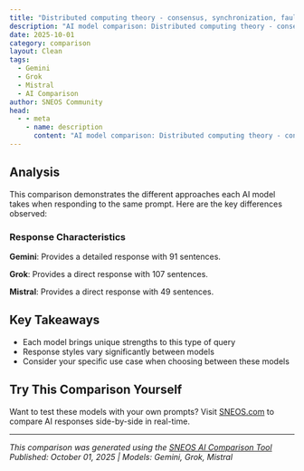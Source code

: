 ```yaml
---
title: "Distributed computing theory - consensus, synchronization, fault tolerance"
description: "AI model comparison: Distributed computing theory - consensus, synchronization, fault tolerance..."
date: 2025-10-01
category: comparison
layout: Clean
tags:
  - Gemini
  - Grok
  - Mistral
  - AI Comparison
author: SNEOS Community
head:
  - - meta
    - name: description
      content: "AI model comparison: Distributed computing theory - consensus, synchronization, fault tolerance..."
---
```


<ChatComparison
  title="Distributed computing theory - consensus, synchronization, fault tolerance"
  prompt="Distributed computing theory - consensus, synchronization, fault tolerance"
  :responses='{"Gemini": "Okay, let\u0027s break down the core concepts of Distributed Computing Theory, with a focus on Consensus, Synchronization, and Fault Tolerance. These are fundamental challenges when you have multiple computers working together, and understanding them is crucial for building robust and reliable distributed systems.\n\n**1. The Essence of Distributed Computing**\n\nAt its heart, distributed computing involves multiple independent computing devices (nodes) that communicate and coordinate to achieve a common goal. These nodes can be physical servers, virtual machines, containers, or even mobile devices. The challenges arise because these nodes:\n\n* **Operate Independently:** Each node has its own clock, memory, and processing power.\n* **Communicate via a Network:** Communication is often unreliable, with delays, message loss, and potential network partitions.\n* **Can Fail Independently:** Nodes can crash, become unresponsive, or even produce incorrect results.\n\n**2. Consensus**\n\n* **Definition:** Consensus is the process of achieving agreement among multiple distributed nodes on a single data value or state, despite the possibility of some nodes being faulty or the network being unreliable. Essentially, it\u0027s about getting everyone on the same page.\n\n* **The Challenge:** The inherent issues of distributed systems make consensus difficult. Nodes can have conflicting information, messages can be lost or delayed, and faulty nodes might try to disrupt the agreement.\n\n* **Key Algorithms and Concepts:**\n\n * **Paxos:** One of the most influential consensus algorithms. It tolerates failures and provides safety (ensuring agreement even with failures). It\u0027s often described as complex but incredibly robust. There are variations like Multi-Paxos for agreeing on a sequence of values.\n * **Raft:** Designed to be more understandable than Paxos. It achieves consensus through a leader election process and a replicated log. Readability and practical implementation were key design goals.\n * **Byzantine Fault Tolerance (BFT):** Deals with the most challenging type of failure, where nodes can behave arbitrarily (including maliciously). Algorithms like Practical Byzantine Fault Tolerance (PBFT) aim to solve consensus in the presence of Byzantine faults.\n * **Two-Phase Commit (2PC) and Three-Phase Commit (3PC):** Protocols for ensuring atomicity in database transactions across multiple nodes. 2PC is simpler but vulnerable to blocking. 3PC is more complex but reduces the blocking window.\n * **FL*P Impossibility:** A fundamental theorem that states that in an asynchronous distributed system (where message delays are unbounded), no deterministic consensus algorithm can guarantee progress in the presence of even a single crash fault. This theorem underscores the difficulty of achieving perfect consensus in real-world systems.\n * **Quorum:** A minimum number of nodes that must agree to ensure the validity of an operation. Quorum-based protocols are often used in distributed storage and consensus algorithms.\n\n* **Use Cases:**\n\n * **Distributed Databases:** Ensuring that transactions are committed consistently across multiple database servers.\n * **Distributed Key-Value Stores:** Maintaining a consistent view of the data across all nodes.\n * **Blockchain:** Reaching agreement on the state of the ledger across a network of nodes.\n * **Leader Election:** Choosing a leader node to coordinate operations in a distributed system.\n * **Configuration Management:** Ensuring that all nodes have the same configuration settings.\n\n**3. Synchronization**\n\n* **Definition:** Synchronization in a distributed system refers to coordinating the actions of multiple processes or threads running on different nodes to maintain data consistency and prevent race conditions. It\u0027s about ensuring that operations happen in a predictable and controlled order.\n\n* **The Challenge:** Nodes have independent clocks and communicate over networks with varying delays, making it difficult to establish a consistent notion of time and order.\n\n* **Key Algorithms and Concepts:**\n\n * **Logical Clocks (Lamport Clocks, Vector Clocks):** Mechanisms for ordering events in a distributed system without relying on physical clocks. Lamport clocks provide a partial order, while vector clocks provide a more complete causal order.\n * **Global Snapshots (Chandy-Lamport Algorithm):** Techniques for capturing a consistent snapshot of the state of a distributed system at a particular point in time.\n * **Distributed Mutual Exclusion:** Algorithms to ensure that only one process at a time can access a shared resource in a distributed environment (e.g., Ricart-Agrawala Algorithm, token-based approaches).\n * **Time Synchronization Protocols (NTP, PTP):** Protocols for synchronizing physical clocks across a network of nodes. However, perfect synchronization is often impossible to achieve due to network latency and clock drift.\n * **Happened-Before Relationship:** A fundamental concept in distributed systems that defines the causal order of events. If event A \u0022happened before\u0022 event B, it means that A could have potentially influenced B.\n\n* **Use Cases:**\n\n * **Distributed File Systems:** Ensuring that file updates are applied consistently across multiple replicas.\n * **Distributed Caches:** Maintaining consistency between cached data and the original data source.\n * **Real-Time Systems:** Coordinating actions that must occur in a specific order and within strict time constraints.\n * **Distributed Locking:** Preventing concurrent access to shared resources that could lead to data corruption.\n * **Transaction Processing:** Coordinating multiple operations to ensure atomicity, consistency, isolation, and durability (ACID properties).\n\n**4. Fault Tolerance**\n\n* **Definition:** Fault tolerance is the ability of a distributed system to continue operating correctly, even in the presence of faults (e.g., node crashes, network failures, software bugs). It\u0027s about designing systems that are resilient to errors.\n\n* **The Challenge:** Distributed systems are inherently more prone to failures due to the increased number of components and the complexity of communication.\n\n* **Key Algorithms and Concepts:**\n\n * **Redundancy (Replication):** Duplicating data or components to provide backup copies in case of failure. There are various replication strategies, such as active replication, passive replication (primary-backup), and quorum-based replication.\n * **Failure Detection:** Mechanisms for detecting when a node has failed (e.g., heartbeats, timeouts). Accurate failure detection is crucial for triggering failover procedures.\n * **Failover:** The process of automatically switching to a backup node when the primary node fails.\n * **Checkpointing and Recovery:** Periodically saving the state of a system so that it can be restored to a consistent state after a failure.\n * **Error Correction Codes:** Techniques for encoding data in a way that allows errors to be detected and corrected.\n * **Byzantine Fault Tolerance (as mentioned in Consensus):** Deals specifically with tolerating nodes that can behave arbitrarily, even maliciously.\n * **Idempotency:** Designing operations so that they can be applied multiple times without changing the result beyond the initial application. This is crucial for handling retries after failures.\n * **State Machine Replication:** Replicating a state machine across multiple nodes and using consensus to ensure that all replicas execute the same sequence of commands.\n\n* **Use Cases:**\n\n * **Cloud Computing:** Ensuring that cloud services remain available even if some servers fail.\n * **Mission-Critical Systems:** Designing systems that must operate reliably in demanding environments (e.g., air traffic control, financial trading systems).\n * **Data Storage:** Protecting data against loss or corruption due to hardware or software failures.\n * **Network Infrastructure:** Ensuring that networks remain operational even if routers or switches fail.\n\n**Key Considerations \u0026 Trade-offs:**\n\n* **CAP Theorem:** A fundamental theorem that states that a distributed system can only guarantee two out of three properties: Consistency (all nodes see the same data at the same time), Availability (every request receives a response, without guarantee that it contains the most recent version of the information), and Partition Tolerance (the system continues to operate despite network partitions). This theorem forces system designers to make trade-offs based on their specific requirements. Different systems prioritize different properties.\n* **Performance vs. Reliability:** Fault-tolerant systems often involve overhead (e.g., replication, communication) that can impact performance. System designers must balance the need for reliability with the desire for high performance.\n* **Complexity:** Implementing distributed systems is inherently complex. Choosing the right algorithms and techniques, and managing the interactions between multiple nodes, requires careful planning and expertise.\n\n**In Summary:**\n\nDistributed computing theory provides the foundational principles and algorithms for building reliable and scalable distributed systems. Consensus, synchronization, and fault tolerance are core challenges that must be addressed to ensure that these systems can operate correctly and efficiently in the face of failures and unpredictable network conditions. Understanding the concepts and trade-offs involved is essential for anyone designing or working with distributed systems.\n", "Grok": "Distributed computing theory is a field of computer science that studies systems where multiple independent computers (nodes) work together to achieve a common goal. Key challenges in distributed systems include **consensus**, **synchronization**, and **fault tolerance**, as these systems often lack a centralized coordinator, face network delays, and must handle failures. Let\u0027s explore each of these concepts in detail.\n\n---\n\n### 1. Consensus\nConsensus is the problem of getting a group of distributed nodes to agree on a single value or decision, even in the presence of failures or network issues. It is a fundamental problem in distributed systems, as many tasks (e.g., leader election, state replication, transaction commits) rely on agreement among nodes.\n\n#### Key Challenges in Consensus:\n- **Asynchronous Networks:** Nodes may not have synchronized clocks, and message delays can be unpredictable, making it hard to determine if a node has failed or is just slow.\n- **Faulty Nodes:** Nodes might fail (crash or behave maliciously), and the system must still reach agreement.\n- **Network Partitions:** Temporary disconnections can split the network, preventing some nodes from communicating.\n\n#### Important Consensus Algorithms:\n- **Paxos (Lamport, 1998):** A classic algorithm for achieving consensus in asynchronous networks with crash failures. It uses roles like proposers, acceptors, and learners to ensure agreement through multiple phases (propose, accept, commit). Paxos is complex but guarantees safety (nodes never agree on conflicting values) even if progress is not always guaranteed.\n- **Raft (2014):** A more understandable alternative to Paxos, designed for leader election and log replication in distributed systems. Raft breaks down consensus into manageable subproblems like leader election, log replication, and safety.\n- **Byzantine Fault Tolerance (BFT):** Consensus in the presence of malicious nodes (Byzantine failures). Practical Byzantine Fault Tolerance (PBFT) is a well-known algorithm for BFT, requiring at least 3f \u002B 1 nodes to tolerate f malicious nodes.\n- **FLp Impossibility Result (1985):** A seminal result showing that in an asynchronous system, even with just one crash failure, no deterministic consensus algorithm can guarantee both termination and agreement. This result highlights the inherent difficulty of consensus and often leads to trade-offs in practical systems (e.g., using timeouts or partial synchrony assumptions).\n\n#### Applications:\n- Distributed databases (e.g., Google Spanner, Apache Cassandra).\n- Blockchain systems (e.g., Bitcoin\u0027s Proof of Work, Ethereum\u0027s consensus mechanisms).\n\n---\n\n### 2. Synchronization\nSynchronization in distributed systems refers to coordinating the actions of multiple nodes to ensure consistent behavior, especially when they operate concurrently. Unlike centralized systems, distributed systems lack a global clock, making synchronization challenging.\n\n#### Key Synchronization Challenges:\n- **Time and Ordering:** Nodes may have different local clocks, and network delays make it hard to determine the exact order of events.\n- **Mutual Exclusion:** Ensuring that only one node accesses a shared resource at a time.\n- **Deadlocks and Starvation:** Poor coordination can lead to deadlocks (nodes waiting indefinitely) or starvation (some nodes never get access to resources).\n\n#### Synchronization Techniques:\n- **Lamport Timestamps (1978):** A logical clock mechanism to order events in a distributed system without a global clock. Each node maintains a counter, incremented for local events and updated based on received messages, ensuring a partial order of events.\n- **Vector Clocks:** Extend Lamport timestamps to capture causality more accurately by maintaining a vector of counters (one per node). Vector clocks can detect whether two events are causally related, concurrent, or unrelated.\n- **Distributed Locks:** Algorithms like the Ricart-Agrawala algorithm or token-based approaches ensure mutual exclusion in distributed systems.\n- **Barrier Synchronization:** Ensures that all nodes reach a certain point in computation before any can proceed (common in parallel computing).\n\n#### Applications:\n- Distributed file systems (e.g., ensuring consistent file updates across replicas).\n- Collaborative applications (e.g., ordering messages in a chat system).\n\n---\n\n### 3. Fault Tolerance\nFault tolerance is the ability of a distributed system to continue functioning correctly despite hardware failures, software bugs, or network issues. Since failures are inevitable in large-scale systems, designing for fault tolerance is critical.\n\n#### Types of Failures:\n- **Crash Failures:** A node stops functioning abruptly (e.g., power outage, software crash).\n- **Omission Failures:** A node fails to send or receive messages.\n- **Timing Failures:** A node responds too late due to delays.\n- **Byzantine Failures:** A node behaves arbitrarily or maliciously, sending incorrect data or deviating from protocol.\n\n#### Fault Tolerance Techniques:\n- **Replication:** Maintain multiple copies of data or computation across nodes to ensure availability if some fail. Examples include:\n - **Primary-Backup Replication:** One primary node handles requests, while backups replicate its state and take over if it fails.\n - **State Machine Replication (SMR):** Replicate a deterministic state machine across nodes, ensuring consistency by processing the same sequence of commands (used in Paxos and Raft).\n- **Redundancy:** Use redundant hardware or network paths to avoid single points of failure.\n- **Checkpointing and Recovery:** Periodically save the system state (checkpoint) so that it can be restored after a failure. Rollback recovery reverts to the last checkpoint, while roll-forward recovery uses logs to redo operations.\n- **Quorum Systems:** Ensure decisions (e.g., reads/writes) involve a majority or sufficient subset of nodes to tolerate failures. For example, in a system with 2f \u002B 1 nodes, a quorum of f \u002B 1 ensures correct operation despite f failures.\n- **Failure Detection:** Use mechanisms like heartbeats or timeouts to detect node failures and trigger recovery.\n\n#### Key Models and Metrics:\n- **Fail-Stop Model:** Assumes nodes fail by crashing and do not recover.\n- **Availability:** The percentage of time the system is operational (often targeted as \u0022five nines\u0022 or 99.999% uptime).\n- **CAP Theorem (Brewer, 2000):** States that a distributed system cannot simultaneously provide all three of Consistency, Availability, and Partition Tolerance. Systems must trade off:\n - **CP Systems:** Prioritize consistency over availability during partitions (e.g., traditional databases).\n - **AP Systems:** Prioritize availability over consistency (e.g., eventual consistency in Cassandra, DynamoDB).\n\n#### Applications:\n- Cloud computing (e.g., fault-tolerant virtual machines in AWS, Google Cloud).\n- Distributed storage systems (e.g., Hadoop Distributed File System with data replication).\n\n---\n\n### Interconnections Between Consensus, Synchronization, and Fault Tolerance\nThese three areas are deeply intertwined:\n- **Consensus and Fault Tolerance:** Consensus algorithms like Paxos and Raft are designed to handle failures (e.g., crashes, partitions) while ensuring agreement. Fault tolerance often relies on consensus to coordinate recovery or replication.\n- **Synchronization and Consensus:** Synchronization mechanisms like logical clocks are often used within consensus protocols to order proposals or commands.\n- **Synchronization and Fault Tolerance:** Synchronization must account for failures (e.g., a node holding a lock crashes), requiring fault-tolerant mechanisms like lease timeouts or distributed lock recovery.\n\n---\n\n### Practical Considerations and Trade-offs\n- **Performance vs. Consistency:** Strong consistency (e.g., via consensus) often comes at the cost of latency and availability. Eventual consistency models (e.g., in NoSQL databases) sacrifice immediate agreement for better performance.\n- **Scalability:** Fault tolerance via replication increases resource usage and complexity as the system scales.\n- **Complexity:** Algorithms like Paxos or BFT are notoriously hard to implement correctly, leading to the popularity of simpler frameworks like Raft or ZooKeeper (a distributed coordination service).\n\n---\n\nIn summary, consensus, synchronization, and fault tolerance are core pillars of distributed computing theory. They address the challenges of coordination, timing, and reliability in systems where failures and asynchrony are the norm. Understanding these concepts is essential for designing robust, scalable distributed systems, from databases and cloud services to blockchain networks. If you\u0027d like to dive deeper into a specific algorithm (e.g., Paxos, Raft) or application (e.g., blockchain consensus), let me know!", "Mistral": "Distributed computing theory involves the study of systems where multiple computers work together to achieve a common goal. Key concepts in this field include consensus, synchronization, and fault tolerance. Here\u0027s an overview of each:\n\n### Consensus\nConsensus is a fundamental problem in distributed computing where multiple processes must agree on a single value. The consensus problem is typically defined by the following properties:\n\n1. **Agreement**: All non-faulty processes must agree on the same value.\n2. **Validity**: If all processes propose the same value, then that value must be the agreed value.\n3. **Termination**: All non-faulty processes must eventually decide on a value.\n\n#### Algorithms for Consensus\n- **Paxos**: A family of protocols for solving consensus in a network of unreliable processors.\n- **Raft**: A consensus algorithm designed to be more understandable and easier to implement than Paxos.\n- **Byzantine Agreement**: A more robust form of consensus that can tolerate Byzantine faults, where processes can fail in arbitrary ways.\n\n### Synchronization\nSynchronization in distributed systems ensures that processes coordinate their actions to maintain consistency and correctness. Key concepts include:\n\n1. **Clock Synchronization**: Ensuring that all processes have a consistent view of time. Algorithms like the Network Time Protocol (NTP) are used for this purpose.\n2. **Mutual Exclusion**: Ensuring that only one process can access a shared resource at a time. Algorithms like Lamport\u0027s Bakery Algorithm and Ricart-Agrawala Algorithm are used for mutual exclusion.\n3. **Barrier Synchronization**: Ensuring that all processes reach a certain point before any of them proceed. This is often used in parallel computing.\n\n### Fault Tolerance\nFault tolerance is the ability of a system to continue operating correctly in the presence of faults. Key concepts include:\n\n1. **Fail-Stop Faults**: Faults where a process simply stops functioning.\n2. **Byzantine Faults**: Faults where a process can behave arbitrarily, including sending incorrect or malicious messages.\n3. **Crash Faults**: Faults where a process crashes and does not recover.\n4. **Omission Faults**: Faults where a process fails to send or receive messages.\n\n#### Techniques for Fault Tolerance\n- **Replication**: Maintaining multiple copies of data or processes to ensure availability.\n- **Checkpointing**: Periodically saving the state of a process to allow recovery from a failure.\n- **Error Detection and Correction**: Using techniques like parity checks, checksums, and error-correcting codes to detect and correct errors.\n- **Consensus Algorithms**: As mentioned earlier, consensus algorithms like Paxos and Raft are designed to tolerate certain types of faults.\n\n### Challenges in Distributed Computing\n1. **Partial Failures**: Unlike centralized systems, distributed systems must deal with partial failures where some components fail while others continue to operate.\n2. **Network Partitions**: Situations where the network is divided into subsets that cannot communicate with each other.\n3. **Latency and Bandwidth**: Communication between processes can be slow and limited by network bandwidth.\n4. **Consistency vs. Availability**: The CAP theorem states that in the presence of network partitions, a distributed system can only guarantee two out of three properties: Consistency, Availability, and Partition Tolerance.\n\n### Applications\nDistributed computing theory is applied in various domains, including:\n\n- **Distributed Databases**: Systems like Google Spanner and Amazon DynamoDB.\n- **Blockchain**: Distributed ledger technologies like Bitcoin and Ethereum.\n- **Cloud Computing**: Services like AWS, Google Cloud, and Azure.\n- **Real-Time Systems**: Applications requiring real-time processing and coordination, such as autonomous vehicles and industrial control systems.\n\nUnderstanding these concepts is crucial for designing robust and efficient distributed systems."}' 
  published-date="11:39"
/>

## Analysis

This comparison demonstrates the different approaches each AI model takes when responding to the same prompt. Here are the key differences observed:

### Response Characteristics

**Gemini**: Provides a detailed response with 91 sentences. 

**Grok**: Provides a direct response with 107 sentences. 

**Mistral**: Provides a direct response with 49 sentences. 

## Key Takeaways

- Each model brings unique strengths to this type of query
- Response styles vary significantly between models
- Consider your specific use case when choosing between these models

## Try This Comparison Yourself

Want to test these models with your own prompts? Visit [SNEOS.com](https://sneos.com) to compare AI responses side-by-side in real-time.

---

*This comparison was generated using the [SNEOS AI Comparison Tool](https://sneos.com)*
*Published: October 01, 2025 | Models: Gemini, Grok, Mistral*
